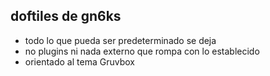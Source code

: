 doftiles de gn6ks
---

- todo lo que pueda ser predeterminado se deja
- no plugins ni nada externo que rompa con lo establecido
- orientado al tema Gruvbox
